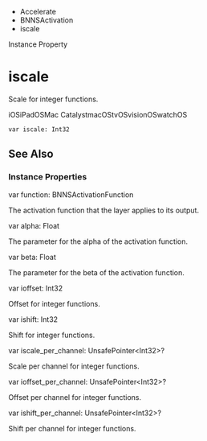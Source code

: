 

- Accelerate
- BNNSActivation
-  iscale 

Instance Property

# iscale

Scale for integer functions.

iOSiPadOSMac CatalystmacOStvOSvisionOSwatchOS

``` source
var iscale: Int32
```

## See Also

### Instance Properties

var function: BNNSActivationFunction

The activation function that the layer applies to its output.

var alpha: Float

The parameter for the alpha of the activation function.

var beta: Float

The parameter for the beta of the activation function.

var ioffset: Int32

Offset for integer functions.

var ishift: Int32

Shift for integer functions.

var iscale_per_channel: UnsafePointer&lt;Int32>?

Scale per channel for integer functions.

var ioffset_per_channel: UnsafePointer&lt;Int32>?

Offset per channel for integer functions.

var ishift_per_channel: UnsafePointer&lt;Int32>?

Shift per channel for integer functions.

